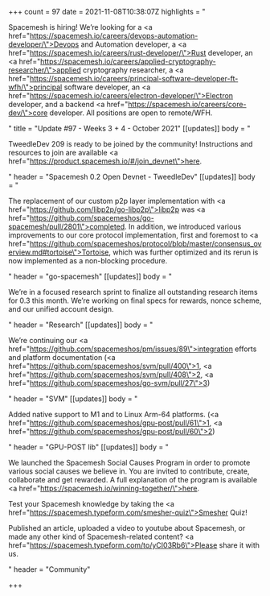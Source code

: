 +++
count = 97
date = 2021-11-08T10:38:07Z
highlights = "<p>Spacemesh is hiring! We’re looking for a <a href=\"https://spacemesh.io/careers/devops-automation-developer/\">Devops and Automation developer</a>, a <a href=\"https://spacemesh.io/careers/rust-developer/\">Rust developer</a>, an <a href=\"https://spacemesh.io/careers/applied-cryptography-researcher/\">applied cryptography researcher</a>, a <a href=\"https://spacemesh.io/careers/principal-software-developer-ft-wfh/\">principal software developer</a>, an <a href=\"https://spacemesh.io/careers/electron-developer/\">Electron developer</a>, and a backend <a href=\"https://spacemesh.io/careers/core-dev/\">core developer</a>. All positions are open to remote/WFH.</p><p></p>"
title = "Update #97 - Weeks 3 + 4 - October 2021"
[[updates]]
body = "<p>TweedleDev 209 is ready to be joined by the community! Instructions and resources to join are available <a href=\"https://product.spacemesh.io/#/join_devnet\">here</a>.</p>"
header = "Spacemesh 0.2 Open Devnet - TweedleDev"
[[updates]]
body = "<p>The replacement of our custom p2p layer implementation with <a href=\"https://github.com/libp2p/go-libp2p\">libp2p</a> was <a href=\"https://github.com/spacemeshos/go-spacemesh/pull/2801\">completed</a>. In addition, we introduced various improvements to our core protocol implementation, first and foremost to <a href=\"https://github.com/spacemeshos/protocol/blob/master/consensus_overview.md#tortoise\">Tortoise</a>, which was further optimized and its rerun is now implemented as a non-blocking procedure.</p>"
header = "go-spacemesh"
[[updates]]
body = "<p>We’re in a focused research sprint to finalize all outstanding research items for 0.3 this month. We’re working on final specs for rewards, nonce scheme, and our unified account design.</p>"
header = "Research"
[[updates]]
body = "<p>We’re continuing our <a href=\"https://github.com/spacemeshos/pm/issues/89\">integration efforts</a> and platform documentation (<a href=\"https://github.com/spacemeshos/svm/pull/400\">1</a>, <a href=\"https://github.com/spacemeshos/svm/pull/408\">2</a>, <a href=\"https://github.com/spacemeshos/go-svm/pull/27\">3</a>)</p>"
header = "SVM"
[[updates]]
body = "<p>Added native support to M1 and to Linux Arm-64 platforms. (<a href=\"https://github.com/spacemeshos/gpu-post/pull/61\">1</a>, <a href=\"https://github.com/spacemeshos/gpu-post/pull/60\">2</a>)</p>"
header = "GPU-POST lib"
[[updates]]
body = "<p>We launched the Spacemesh Social Causes Program in order to promote various social causes we believe in. You are invited to contribute, create, collaborate and get rewarded. A full explanation of the program is available <a href=\"https://spacemesh.io/winning-together/\">here</a>.</p><p>Test your Spacemesh knowledge by taking the <a href=\"https://spacemesh.typeform.com/smesher-quiz\">Smesher Quiz</a>!</p><p>Published an article, uploaded a video to youtube about Spacemesh, or made any other kind of Spacemesh-related content? <a href=\"https://spacemesh.typeform.com/to/yCI03Rb6\">Please share it with us</a>.</p>"
header = "Community"

+++
